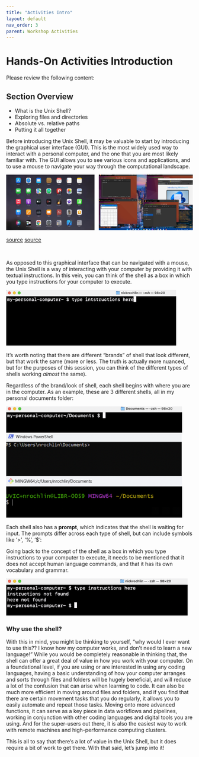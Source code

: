 ```yaml
---
title: "Activities Intro"
layout: default
nav_order: 3
parent: Workshop Activities
---
```



# Hands-On Activities Introduction

Please review the following content:


## Section Overview

-   What is the Unix Shell?
-   Exploring files and directories
-   Absolute vs. relative paths
-   Putting it all together

Before introducing the Unix Shell, it may be valuable to start by
introducing the graphical user interface (GUI). This is the most widely
used way to interact with a personal computer, and the one that you are
most likely familiar with. The GUI allows you to see various icons and
applications, and to use a mouse to navigate your way through the
computational landscape.

![](images/gui.png)

[source](https://learn.microsoft.com/en-us/windows/wsl/tutorials/gui-apps)
[source](https://www.makeuseof.com/how-to-open-mac-apps/)

<br> 

As opposed to this graphical interface that can be navigated with a
mouse, the Unix Shell is a way of interacting with your computer by
providing it with textual instructions. In this vein, you can think of
the shell as a box in which you type instructions for your computer to
execute.

<img src="images/shell-1.png" height="150" />

<br>

It’s worth noting that there are different “brands” of shell that look
different, but that work the same (more or less. The truth is actually
more nuanced, but for the purposes of this session, you can think of the
different types of shells working *almost* the same).

Regardless of the brand/look of shell, each shell begins with where you
are in the computer. As an example, these are 3 different shells, all in
my personal documents folder:

<img src="images/shell-brands.png" height="300" />

<br>

Each shell also has a **prompt**, which indicates that the shell is
waiting for input. The prompts differ across each type of shell, but can
include symbols like ‘>’, ‘%’, ‘$’:

Going back to the concept of the shell as a box in which you type
instructions to your computer to execute, it needs to be mentioned that
it does not accept human language commands, and that it has its own
vocabulary and grammar.

<img src="images/instructions.png" height="100" />

### Why use the shell?

With this in mind, you might be thinking to yourself, “why would I ever
want to use this?? I know how my computer works, and don’t need to learn
a new language!” While you would be completely reasonable in thinking
that, the shell can offer a great deal of value in how you work with
your computer. On a foundational level, if you are using or are
interested in using any coding languages, having a basic understanding
of how your computer arranges and sorts through files and folders will
be hugely beneficial, and will reduce a lot of the confusion that can
arise when learning to code. It can also be much more efficient in
moving around files and folders, and if you find that there are certain
movement tasks that you do regularly, it allows you to easily automate
and repeat those tasks. Moving onto more advanced functions, it can
serve as a key piece in data workflows and pipelines, working in
conjunction with other coding languages and digital tools you are using.
And for the super-users out there, it is also the easiest way to work
with remote machines and high-performance computing clusters.

This is all to say that there’s a lot of value in the Unix Shell, but it
does require a bit of work to get there. With that said, let’s jump into
it!

<br>

